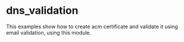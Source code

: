 # dns_validation #

This examples show how to create acm certificate and validate it using email validation, using this module.